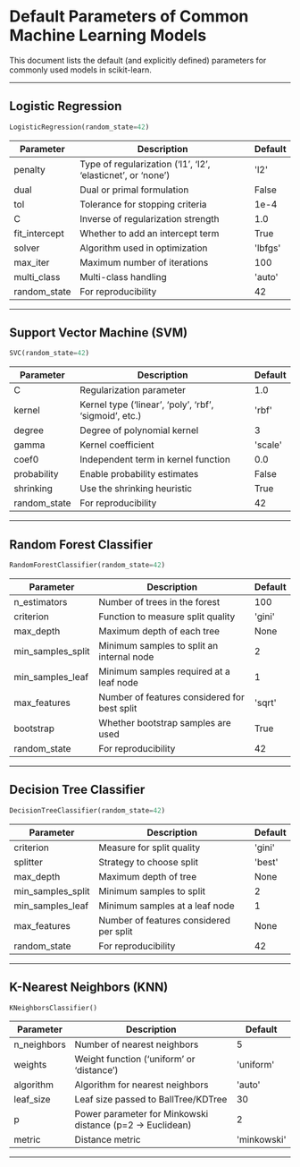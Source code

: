 # Default Parameters of Common Machine Learning Models

This document lists the default (and explicitly defined) parameters for commonly used models in scikit-learn.

---

##  Logistic Regression
```python
LogisticRegression(random_state=42)
```
| Parameter | Description | Default |
|------------|--------------|----------|
| penalty | Type of regularization (‘l1’, ‘l2’, ‘elasticnet’, or ‘none’) | 'l2' |
| dual | Dual or primal formulation | False |
| tol | Tolerance for stopping criteria | 1e-4 |
| C | Inverse of regularization strength | 1.0 |
| fit_intercept | Whether to add an intercept term | True |
| solver | Algorithm used in optimization | 'lbfgs' |
| max_iter | Maximum number of iterations | 100 |
| multi_class | Multi-class handling | 'auto' |
| random_state | For reproducibility | 42 |

---

## Support Vector Machine (SVM)
```python
SVC(random_state=42)
```
| Parameter | Description | Default |
|------------|--------------|----------|
| C | Regularization parameter | 1.0 |
| kernel | Kernel type (‘linear’, ‘poly’, ‘rbf’, ‘sigmoid’, etc.) | 'rbf' |
| degree | Degree of polynomial kernel | 3 |
| gamma | Kernel coefficient | 'scale' |
| coef0 | Independent term in kernel function | 0.0 |
| probability | Enable probability estimates | False |
| shrinking | Use the shrinking heuristic | True |
| random_state | For reproducibility | 42 |

---

##  Random Forest Classifier
```python
RandomForestClassifier(random_state=42)
```
| Parameter | Description | Default |
|------------|--------------|----------|
| n_estimators | Number of trees in the forest | 100 |
| criterion | Function to measure split quality | 'gini' |
| max_depth | Maximum depth of each tree | None |
| min_samples_split | Minimum samples to split an internal node | 2 |
| min_samples_leaf | Minimum samples required at a leaf node | 1 |
| max_features | Number of features considered for best split | 'sqrt' |
| bootstrap | Whether bootstrap samples are used | True |
| random_state | For reproducibility | 42 |

---

##  Decision Tree Classifier
```python
DecisionTreeClassifier(random_state=42)
```
| Parameter | Description | Default |
|------------|--------------|----------|
| criterion | Measure for split quality | 'gini' |
| splitter | Strategy to choose split | 'best' |
| max_depth | Maximum depth of tree | None |
| min_samples_split | Minimum samples to split | 2 |
| min_samples_leaf | Minimum samples at a leaf node | 1 |
| max_features | Number of features considered per split | None |
| random_state | For reproducibility | 42 |

---

##  K-Nearest Neighbors (KNN)
```python
KNeighborsClassifier()
```
| Parameter | Description | Default |
|------------|--------------|----------|
| n_neighbors | Number of nearest neighbors | 5 |
| weights | Weight function (‘uniform’ or ‘distance’) | 'uniform' |
| algorithm | Algorithm for nearest neighbors | 'auto' |
| leaf_size | Leaf size passed to BallTree/KDTree | 30 |
| p | Power parameter for Minkowski distance (p=2 → Euclidean) | 2 |
| metric | Distance metric | 'minkowski' |

---

